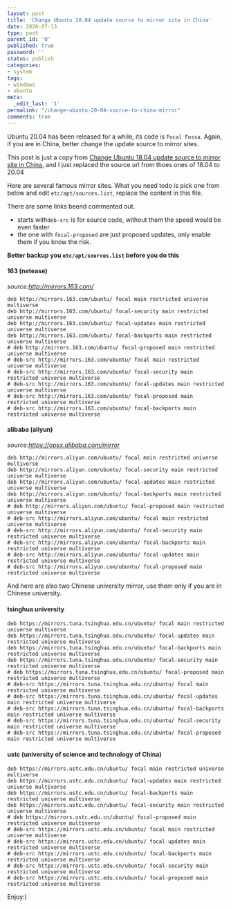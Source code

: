```yaml
---
layout: post
title: 'Change Ubuntu 20.04 update source to mirror site in China'
date: 2020-07-13
type: post
parent_id: '0'
published: true
password: ''
status: publish
categories:
- system
tags:
- windows
- ubuntu
meta:
  _edit_last: '1'
permalink: "/change-ubuntu-20-04-source-to-china-mirror"
comments: true
---
```


Ubuntu 20.04 has been released for a while, its code is `Focal Fossa`.  Again, if you are in China, better change the update source to mirror sites.

This post is just a copy from [Change Ubuntu 18.04 update source to mirror site in China](https://momane.com/change-ubuntu-18-04-source-to-china-mirror), and I just replaced the source url from thoes ones of 18.04 to 20.04

Here are several famous mirror sites. What you need todo is pick one from below and edit `etc/apt/sources.list`, replace the content in this file.

There are some links beend commented out. 

- starts with`deb-src` is for source code, without them the speed would be even faster
- the one with `focal-proposed` are just proposed updates, only enable them if you know the risk.

**Better backup you `etc/apt/sources.list` before you do this**

#### 163 (netease)
_source:http://mirrors.163.com/_
````
deb http://mirrors.163.com/ubuntu/ focal main restricted universe multiverse
deb http://mirrors.163.com/ubuntu/ focal-security main restricted universe multiverse
deb http://mirrors.163.com/ubuntu/ focal-updates main restricted universe multiverse
deb http://mirrors.163.com/ubuntu/ focal-backports main restricted universe multiverse
# deb http://mirrors.163.com/ubuntu/ focal-proposed main restricted universe multiverse
# deb-src http://mirrors.163.com/ubuntu/ focal main restricted universe multiverse
# deb-src http://mirrors.163.com/ubuntu/ focal-security main restricted universe multiverse
# deb-src http://mirrors.163.com/ubuntu/ focal-updates main restricted universe multiverse
# deb-src http://mirrors.163.com/ubuntu/ focal-proposed main restricted universe multiverse
# deb-src http://mirrors.163.com/ubuntu/ focal-backports main restricted universe multiverse
```` 

#### alibaba (aliyun)
_source:https://opsx.alibaba.com/mirror_
````
deb http://mirrors.aliyun.com/ubuntu/ focal main restricted universe multiverse
deb http://mirrors.aliyun.com/ubuntu/ focal-security main restricted universe multiverse
deb http://mirrors.aliyun.com/ubuntu/ focal-updates main restricted universe multiverse
deb http://mirrors.aliyun.com/ubuntu/ focal-backports main restricted universe multiverse
# deb http://mirrors.aliyun.com/ubuntu/ focal-proposed main restricted universe multiverse
# deb-src http://mirrors.aliyun.com/ubuntu/ focal main restricted universe multiverse
# deb-src http://mirrors.aliyun.com/ubuntu/ focal-security main restricted universe multiverse
# deb-src http://mirrors.aliyun.com/ubuntu/ focal-backports main restricted universe multiverse
# deb-src http://mirrors.aliyun.com/ubuntu/ focal-updates main restricted universe multiverse
# deb-src http://mirrors.aliyun.com/ubuntu/ focal-proposed main restricted universe multiverse
````
And here are also two Chinese university mirror, use them only if you are in Chinese university.
#### tsinghua university

````
deb https://mirrors.tuna.tsinghua.edu.cn/ubuntu/ focal main restricted universe multiverse
deb https://mirrors.tuna.tsinghua.edu.cn/ubuntu/ focal-updates main restricted universe multiverse
deb https://mirrors.tuna.tsinghua.edu.cn/ubuntu/ focal-backports main restricted universe multiverse
deb https://mirrors.tuna.tsinghua.edu.cn/ubuntu/ focal-security main restricted universe multiverse
# deb https://mirrors.tuna.tsinghua.edu.cn/ubuntu/ focal-proposed main restricted universe multiverse
# deb-src https://mirrors.tuna.tsinghua.edu.cn/ubuntu/ focal main restricted universe multiverse
# deb-src https://mirrors.tuna.tsinghua.edu.cn/ubuntu/ focal-updates main restricted universe multiverse
# deb-src https://mirrors.tuna.tsinghua.edu.cn/ubuntu/ focal-backports main restricted universe multiverse
# deb-src https://mirrors.tuna.tsinghua.edu.cn/ubuntu/ focal-security main restricted universe multiverse
# deb-src https://mirrors.tuna.tsinghua.edu.cn/ubuntu/ focal-proposed main restricted universe multiverse
````

#### ustc (university of science and technology of China)
````
deb https://mirrors.ustc.edu.cn/ubuntu/ focal main restricted universe multiverse
deb https://mirrors.ustc.edu.cn/ubuntu/ focal-updates main restricted universe multiverse
deb https://mirrors.ustc.edu.cn/ubuntu/ focal-backports main restricted universe multiverse
deb https://mirrors.ustc.edu.cn/ubuntu/ focal-security main restricted universe multiverse
# deb https://mirrors.ustc.edu.cn/ubuntu/ focal-proposed main restricted universe multiverse
# deb-src https://mirrors.ustc.edu.cn/ubuntu/ focal main restricted universe multiverse
# deb-src https://mirrors.ustc.edu.cn/ubuntu/ focal-updates main restricted universe multiverse
# deb-src https://mirrors.ustc.edu.cn/ubuntu/ focal-backports main restricted universe multiverse
# deb-src https://mirrors.ustc.edu.cn/ubuntu/ focal-security main restricted universe multiverse
# deb-src https://mirrors.ustc.edu.cn/ubuntu/ focal-proposed main restricted universe multiverse
````

Enjoy:)

